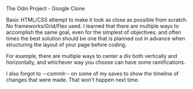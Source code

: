The Odin Project - Google Clone

Basic HTML/CSS attempt to make it look as close as possible from scratch. No frameworks/Grid/Flex used. I learned that there are multiple ways to accomplish the same goal, even for the simplest of objectives; and often times the best solution should be one that is planned out in advance when structuring the layout of your page before coding.

For example, there are multiple ways to center a div both vertically and horizontally, and whichever way you choose can have some ramifications.

I also forgot to --commit-- on some of my saves to show the timeline of changes that were made. That won't happen next time.